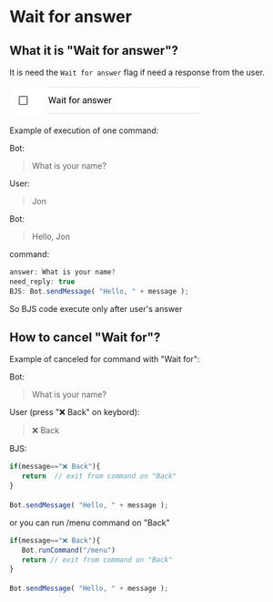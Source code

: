 # Wait for answer

## What it is "Wait for answer"?

It is need the `Wait for answer` flag if need a response from the user.

![Can be modified on command editing](../.gitbook/assets/image%20%286%29.png)

Example of execution of one command:

Bot:

> What is your name?

User:

> Jon

Bot:

> Hello, Jon

command:

```javascript
answer: What is your name?
need_reply: true
BJS: Bot.sendMessage( "Hello, " + message );
```

So BJS code execute only after user's answer

## How to cancel "Wait for"?

Example of canceled for command with "Wait for":

Bot:

> What is your name?

User \(press "❌ Back" on keybord\):

> ❌ Back

BJS:

```javascript
if(message=="❌ Back"){
   return  // exit from command on "Back"
}

Bot.sendMessage( "Hello, " + message );
```

or you can run /menu command on "Back"

```javascript
if(message=="❌ Back"){
   Bot.runCommand("/menu")
   return // exit from command on "Back"
}

Bot.sendMessage( "Hello, " + message );
```



